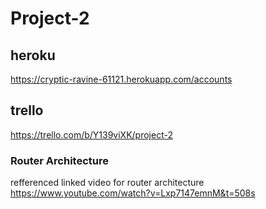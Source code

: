 # Project-2 #

## heroku ##
<https://cryptic-ravine-61121.herokuapp.com/accounts>

## trello ##
<https://trello.com/b/Y139viXK/project-2>

### Router Architecture ###
refferenced linked video for router architecture
<https://www.youtube.com/watch?v=Lxp7147emnM&t=508s>